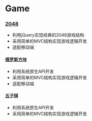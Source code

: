 # Game

### [2048](https://skychx.github.io/Game/my2048/my2048.html)
* 利用jQuery实现经典的2048游戏结构
* 采用简单的MVC结构实现游戏逻辑开发
* 适配移动端

#### [俄罗斯方块](https://skychx.github.io/Game/俄罗斯方块/index.html)
* 利用系统原生API开发
* 采用简单的MVC结构实现游戏逻辑开发
* 适配移动端

#### [五子棋](https://skychx.github.io/Game/五子棋/index.html)
* 利用系统原生API开发
* 采用简单的MVC结构实现游戏逻辑开发
